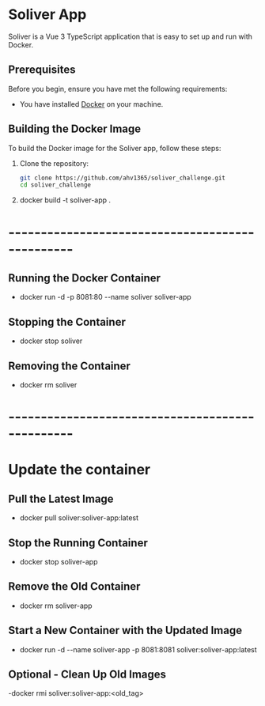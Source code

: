 # Soliver App

Soliver is a Vue 3 TypeScript application that is easy to set up and run with Docker.

## Prerequisites

Before you begin, ensure you have met the following requirements:

- You have installed [Docker](https://www.docker.com/get-started) on your machine.

## Building the Docker Image

To build the Docker image for the Soliver app, follow these steps:

1. Clone the repository:

   ```sh
   git clone https://github.com/ahv1365/soliver_challenge.git
   cd soliver_challenge

   ```

2. docker build -t soliver-app .

# ------------------------------------------------

## Running the Docker Container

- docker run -d -p 8081:80 --name soliver soliver-app

## Stopping the Container

- docker stop soliver

## Removing the Container

- docker rm soliver

# ------------------------------------------------

# Update the container

## Pull the Latest Image

- docker pull soliver:soliver-app:latest

## Stop the Running Container

- docker stop soliver-app

## Remove the Old Container

- docker rm soliver-app

## Start a New Container with the Updated Image

- docker run -d --name soliver-app -p 8081:8081 soliver:soliver-app:latest

## Optional - Clean Up Old Images

-docker rmi soliver:soliver-app:<old_tag>
